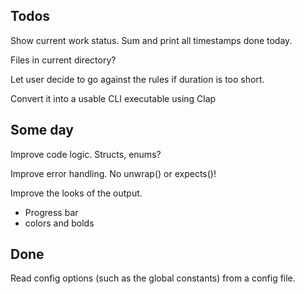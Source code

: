 ## Todos
Show current work status. Sum and print all timestamps done today.

Files in current directory?

Let user decide to go against the rules if duration is too short.

Convert it into a usable CLI executable using Clap


## Some day
Improve code logic. Structs, enums?

Improve error handling. No unwrap() or expects()!

Improve the looks of the output.
  - Progress bar
  - colors and bolds

## Done

Read config options (such as the global constants) from a config file.
